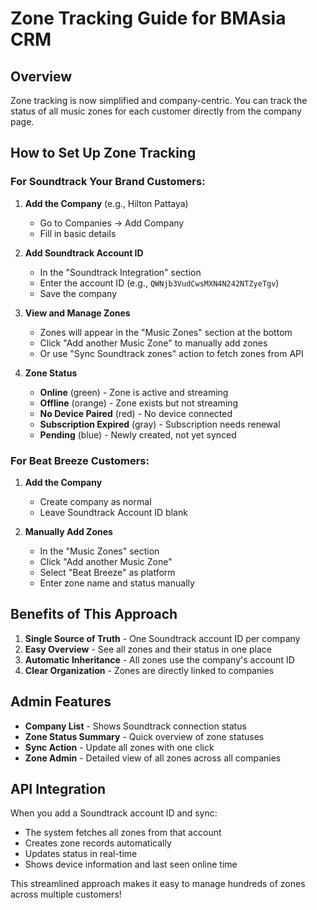# Zone Tracking Guide for BMAsia CRM

## Overview
Zone tracking is now simplified and company-centric. You can track the status of all music zones for each customer directly from the company page.

## How to Set Up Zone Tracking

### For Soundtrack Your Brand Customers:

1. **Add the Company** (e.g., Hilton Pattaya)
   - Go to Companies → Add Company
   - Fill in basic details

2. **Add Soundtrack Account ID**
   - In the "Soundtrack Integration" section
   - Enter the account ID (e.g., `QWNjb3VudCwsMXN4N242NTZyeTgv`)
   - Save the company

3. **View and Manage Zones**
   - Zones will appear in the "Music Zones" section at the bottom
   - Click "Add another Music Zone" to manually add zones
   - Or use "Sync Soundtrack zones" action to fetch zones from API

4. **Zone Status**
   - **Online** (green) - Zone is active and streaming
   - **Offline** (orange) - Zone exists but not streaming
   - **No Device Paired** (red) - No device connected
   - **Subscription Expired** (gray) - Subscription needs renewal
   - **Pending** (blue) - Newly created, not yet synced

### For Beat Breeze Customers:

1. **Add the Company**
   - Create company as normal
   - Leave Soundtrack Account ID blank

2. **Manually Add Zones**
   - In the "Music Zones" section
   - Click "Add another Music Zone"
   - Select "Beat Breeze" as platform
   - Enter zone name and status manually

## Benefits of This Approach

1. **Single Source of Truth** - One Soundtrack account ID per company
2. **Easy Overview** - See all zones and their status in one place
3. **Automatic Inheritance** - All zones use the company's account ID
4. **Clear Organization** - Zones are directly linked to companies

## Admin Features

- **Company List** - Shows Soundtrack connection status
- **Zone Status Summary** - Quick overview of zone statuses
- **Sync Action** - Update all zones with one click
- **Zone Admin** - Detailed view of all zones across all companies

## API Integration

When you add a Soundtrack account ID and sync:
- The system fetches all zones from that account
- Creates zone records automatically
- Updates status in real-time
- Shows device information and last seen online time

This streamlined approach makes it easy to manage hundreds of zones across multiple customers!